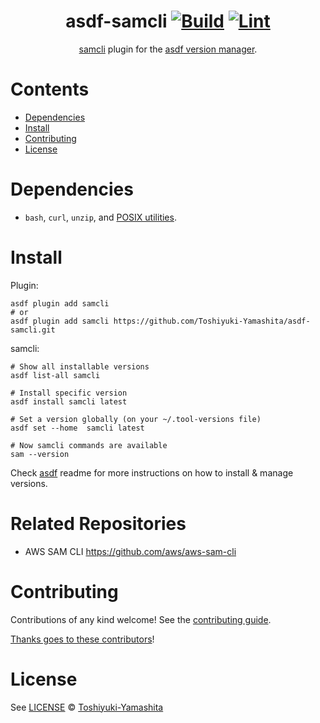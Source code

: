 <div align="center">

# asdf-samcli [![Build](https://github.com/Toshiyuki-Yamashita/asdf-awssamcli//actions/workflows/build.yml/badge.svg)](https://github.com/Toshiyuki-Yamashita/asdf-awssamcli//actions/workflows/build.yml) [![Lint](https://github.com/Toshiyuki-Yamashita/asdf-awssamcli/actions/workflows/lint.yml/badge.svg)](https://github.com/Toshiyuki-Yamashita/asdf-awssamcli//actions/workflows/lint.yml)

[samcli](https://docs.aws.amazon.com/serverless-application-model/latest/developerguide/what-is-sam.html) plugin for the [asdf version manager](https://asdf-vm.com).

</div>

# Contents

- [Dependencies](#dependencies)
- [Install](#install)
- [Contributing](#contributing)
- [License](#license)

# Dependencies

- `bash`, `curl`, `unzip`, and [POSIX utilities](https://pubs.opengroup.org/onlinepubs/9699919799/idx/utilities.html).

# Install

Plugin:

```shell
asdf plugin add samcli
# or
asdf plugin add samcli https://github.com/Toshiyuki-Yamashita/asdf-samcli.git
```

samcli:

```shell
# Show all installable versions
asdf list-all samcli

# Install specific version
asdf install samcli latest

# Set a version globally (on your ~/.tool-versions file)
asdf set --home  samcli latest

# Now samcli commands are available
sam --version
```

Check [asdf](https://github.com/asdf-vm/asdf) readme for more instructions on how to
install & manage versions.

# Related Repositories

* AWS SAM CLI https://github.com/aws/aws-sam-cli

# Contributing

Contributions of any kind welcome! See the [contributing guide](contributing.md).

[Thanks goes to these contributors](https://github.com/Toshiyuki-Yamashita/asdf-samcli/graphs/contributors)!

# License

See [LICENSE](LICENSE) © [Toshiyuki-Yamashita](https://github.com/Toshiyuki-Yamashita/)
